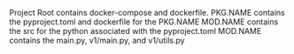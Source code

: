 Project Root contains docker-compose and dockerfile.
PKG.NAME contains the pyproject.toml and dockerfile for the PKG.NAME
MOD.NAME contains the src for the python associated with the pyproject.toml
MOD.NAME contains the main.py, v1/main.py, and v1/utils.py